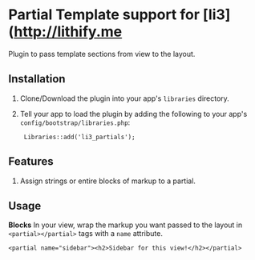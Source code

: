 # Partial Template support for [li3](http://lithify.me
Plugin to pass template sections from view to the layout.

## Installation
1. Clone/Download the plugin into your app's ``libraries`` directory.
2. Tell your app to load the plugin by adding the following to your app's ``config/bootstrap/libraries.php``:

        Libraries::add('li3_partials');

## Features
1. Assign strings or entire blocks of markup to a partial.

## Usage
__Blocks__
In your view, wrap the markup you want passed to the layout in `<partial></partial>` tags with a `name` attribute.
```
<partial name="sidebar"><h2>Sidebar for this view!</h2></partial>
```
